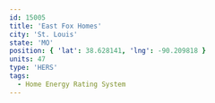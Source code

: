 ```yaml
---
id: 15005
title: 'East Fox Homes'
city: 'St. Louis'
state: 'MO'
position: { 'lat': 38.628141, 'lng': -90.209818 }
units: 47
type: 'HERS'
tags:
  - Home Energy Rating System
---
```

